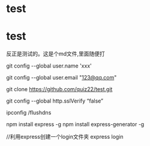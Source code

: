 # test
# test
反正是测试的。这是个md文件,里面随便打

git config --global user.name 'xxx'

git config --global user.email "123@qq.com"

git clone https://github.com/quiz22/test.git

git config --global http.sslVerify “false”

ipconfig /flushdns

npm install express -g
npm install express-generator -g

//利用express创建一个login文件夹
express login 

